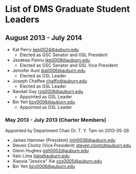 # List of DMS Graduate Student Leaders

## August 2013 - July 2014

* Kat Perry <kep0024@auburn.edu>
    * Elected as GSC Senator and GSL President
* Jasdeep Pannu <jkp0008@auburn.edu>
    * Elected as GSC Senator and GSL Vice President
* Jennifer Aust <jka0006@auburn.edu>
    * Elected as GSL Leader
* Joseph Chaffee <chaffjr@auburn.edu>
    * Elected as GSL Leader
* Randall Gay <rzg0008@auburn.edu>
    * Appointed as GSL Leader
* Bin Yeh <bzy0006@auburn.edu>
    * Appointed as GSL Leader

### May 2013 - July 2013 (Charter Members)

Appointed by Department Chair Dr. T. Y. Tam on 2013-05-28

* James Hammer (President) <jmh0036@auburn.edu>
* Steven Clontz (Vice President) <steven.clontz@auburn.edu>
* Glenn Hughes <gsh0002@auburn.edu>
* Italo Lima <italo@auburn.edu>
* Xiaoxia "Jessica" Xie <xzx0005@auburn.edu>
* Bin Yeh <bzy0006@auburn.edu>
